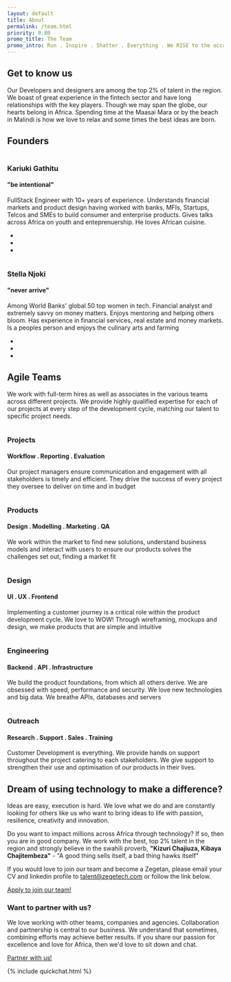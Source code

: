 ```yaml
---
layout: default
title: About
permalink: /team.html
priority: 0.80
promo_title: The Team
promo_intro: Run . Inspire . Shatter . Everything . We RISE to the occasion. Every Zegetan must push their own limits in order to build a better world and RISE<br/> We <i class="icon_heart"></i> Fintech<br/> We <i class="icon_heart"></i> Africa
---
```

<!-- ******team Section****** -->
<section id="team" class="team section">
	<div class="container">
		<h2 class="title text-center">Get to know us</h2>
		<p class="intro text-center">Our Developers and designers are among the top 2% of talent in the region. We boast of great experience in the fintech sector and have long relationships with the key players. Though we may span the globe, our hearts belong in Africa. Spending time at the Maasai Mara or by the beach in Malindi is how we love to relax and some times the best ideas are born.</p>
		<h2 class=" text-center">Founders</h2>
		<div class="row">
			<div class="item col-md-6 col-sm-6 col-xs-12">
				<div class="item-inner">
					<div class="row">
						<figure class="figure col-md-5 col-sm-12 col-xs-12">
							<img class="img-responsive" src="/assets/images/team/kariuki.jpg" alt=""/>
						</figure>
						<div class="info col-md-7 col-sm-12 col-xs-12">
							<h3 class="name">Kariuki Gathitu</h3>
							<h4 class="role">"be intentional"</h4>
							<p>FullStack Engineer with 10+ years of experience. Understands financial markets and product design having worked with banks, MFIs, Startups, Telcos and SMEs to build consumer and enterprise products. Gives talks across Africa on youth and enteprenuership. He loves African cuisine.</p>
						</div><!--//info-->
					</div><!--//row-->
					<div class="social text-center">
						<ul class="social-list list-inline">
							<li><a href="https://www.linkedin.com/in/gathitu"><i class="fa fa-linkedin"></i></a></li>
							<li><a href="http://twitter.com/gathitu"><i class="fa fa-twitter"></i></a></li>
							<li><a href="http://github.com/kgathi2"><i class="fa fa-github-alt"></i></a></li>
						</ul>
					</div><!--//social-->
				</div><!--//item-inner-->                    
			</div><!--//item-->
			<div class="item col-md-6 col-sm-6 col-xs-12">
				<div class="item-inner">
					<div class="row">
						<figure class="figure col-md-5 col-sm-12 col-xs-12">
							<img class="img-responsive" src="/assets/images/team/stella.jpg" alt=""/>
						</figure>
						<div class="info col-md-7 col-sm-12 col-xs-12">
							<h3 class="name">Stella Njoki</h3>
							<h4 class="role">"never arrive"</h4>
							<p>Among World Banks' global 50 top women in tech. Financial analyst and extremely savvy on money matters. Enjoys mentoring and helping others bloom. Has experience in financial services, real estate and money markets. Is a peoples person and enjoys the culinary arts and farming</p>
						</div><!--//info-->
					</div><!--//row-->
					<div class="social text-center">
						<ul class="social-list list-inline">
							<li><a href="https://ke.linkedin.com/in/stella-njoki-0b841a32"><i class="fa fa-linkedin"></i></a></li>
							<li><a href="http://twitter.com/stellanjoki"><i class="fa fa-twitter"></i></a></li>
							<li><a href="http://pinterest.com/astellkinjo"><i class="fa fa-pinterest-p"></i></a></li>
						</ul>
					</div><!--//social-->
				</div><!--//item-inner-->
			</div><!--//item-->
		</div>
		<h2 class=" text-center">Agile Teams</h2>
		<p class="intro text-center">We work with full-term hires as well as associates in the various teams across different projects. We provide highly qualified expertise for each of our projects at every step of the development cycle, matching our talent to specific project needs. </p>
		<div class="row">
			<div class="item col-md-6 col-sm-6 col-xs-12">
				<div class="item-inner">
					<div class="row">
						<figure class="figure col-md-5 col-sm-12 col-xs-12">
							<img class="img-responsive" src="/assets/images/team/projectmanagement.jpg" alt=""/>
						</figure>
						<div class="info col-md-7 col-sm-12 col-xs-12">
							<h3 class="name">Projects</h3>
							<h4 class="role">Workflow . Reporting . Evaluation</h4>
							<p>Our project managers ensure communication and engagement with all stakeholders is timely and efficient. They drive the success of every project they oversee to deliver on time and in budget </p>
						</div><!--//info-->
					</div><!--//row-->
				</div><!--//item-inner-->
			</div><!--//item-->
			<div class="item col-md-6 col-sm-6 col-xs-12">
				<div class="item-inner">
					<div class="row">
						<figure class="figure col-md-5 col-sm-12 col-xs-12">
							<img class="img-responsive" src="/assets/images/team/productdesign.jpg" alt=""/>
						</figure>
						<div class="info col-md-7 col-sm-12 col-xs-12">
							<h3 class="name">Products</h3>
							<h4 class="role">Design . Modelling . Marketing . QA</h4>
							<p>We work within the market to find new solutions, understand business models and interact with users to ensure our products solves the challenges set out, finding a market fit</p>
						</div><!--//info-->
					</div><!--//row-->
				</div><!--//item-inner-->
			</div><!--//item-->
			<div class="item col-md-6 col-sm-6 col-xs-12">
				<div class="item-inner">
					<div class="row">
						<figure class="figure col-md-5 col-sm-12 col-xs-12">
							<img class="img-responsive" src="/assets/images/team/design.jpg" alt=""/>
						</figure>
						<div class="info col-md-7 col-sm-12 col-xs-12">
							<h3 class="name">Design</h3>
							<h4 class="role">UI . UX . Frontend</h4>
							<p>Implementing a customer journey is a critical role within the product development cycle. We love to WOW! Through wireframing, mockups and design, we make products that are simple and intuitive</p>
						</div><!--//info-->
					</div><!--//row-->
				</div><!--//item-inner-->
			</div><!--//item-->
			<div class="item col-md-6 col-sm-6 col-xs-12">
				<div class="item-inner">
					<div class="row">
						<figure class="figure col-md-5 col-sm-12 col-xs-12">
							<img class="img-responsive" src="/assets/images/team/development.jpg" alt=""/>
						</figure>
						<div class="info col-md-7 col-sm-12 col-xs-12">
							<h3 class="name">Engineering</h3>
							<h4 class="role">Backend . API . Infrastructure</h4>
							<p>We build the product foundations, from which all others derive. We are obsessed with speed, performance and security. We love new technologies and big data. We breathe APIs, databases and servers</p>
						</div><!--//info-->
					</div><!--//row-->
				</div><!--//item-inner-->
			</div><!--//item-->
			<div class="item col-md-6 col-sm-6 col-xs-12">
				<div class="item-inner">
					<div class="row">
						<figure class="figure col-md-5 col-sm-12 col-xs-12">
							<img class="img-responsive" src="/assets/images/team/customerdevelopment.jpg" alt=""/>
						</figure>
						<div class="info col-md-7 col-sm-12 col-xs-12">
							<h3 class="name">Outreach</h3>
							<h4 class="role">Research . Support . Sales . Training</h4>
							<p>Customer Development is everything. We provide hands on support throughout the project catering to each stakeholders. We give support to strengthen their use and optimisation of our products in their lives. </p>
						</div><!--//info-->
					</div><!--//row-->
				</div><!--//item-inner-->
			</div><!--//item-->
		</div><!--//row-->
	</div><!--//container-->
</section><!--//team-section-->
<!-- ******Job Section****** -->
<section class="join-us section">
	<div class="container">
		<h2 class="title text-center">Dream of using technology to make a difference?</h2>
		<p class="intro text-center">Ideas are easy, execution is hard. We love what we do and are constantly looking for others like us who want to bring ideas to life with passion, resilience, creativity and innovation.</p>
		<div class="row">
			<div class="info col-md-7 col-sm-6 col-xs-12">
				<p>Do you want to impact millions across Africa through technology? If so, then you are in good company. We work with the best, top 2% talent in the region and strongly believe in the swahili proverb, <b>"Kizuri Chajiuza, Kibaya Chajitembeza"</b> - "A good thing sells itself, a bad thing hawks itself"</p>
				<p>If you would love to join our team and become a Zegetan, please email your CV and linkedin profile to <a href="mailto:talent@zegetech.com">talent@zegetech.com</a> or follow the link below.</p>
				<a href="talent.html" class="btn btn-cta btn-cta-primary">Apply to join our team!</a>
			</div>
			<div class="partner col-md-4 col-sm-5 col-xs-12 col-md-push-1 col-sm-push-1 col-xs-push-0">
				<h3 class="sub-title">Want to partner with us?</h3>
				<p>We love working with other teams, companies and agencies. Collaboration and partnership is central to our business. We understand that sometimes, combining efforts may achieve better results. If you share our passion for excellence and love for Africa, then we'd love to sit down and chat.</p>
				<a href="partner.html" class="btn btn-cta btn-cta-primary">Partner with us!</a>
			</div><!--//partner-->
		</div><!--//row-->
	</div><!--//row-->
</section><!--//job-->

{% include quickchat.html %}
